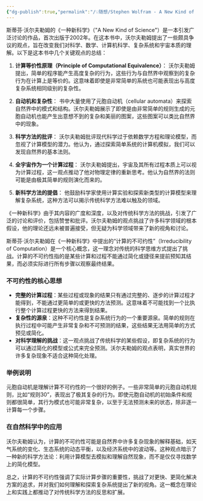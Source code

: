 ```yaml
---
{"dg-publish":true,"permalink":"/💡随想/Stephen Wolfram - A New Kind of Science 总结/","noteIcon":"","created":"2024-08-28T17:26:35.000+08:00","updated":"2024-04-23T21:54:40.000+08:00"}
---
```



斯蒂芬·沃尔夫勒姆的《一种新科学》（"A New Kind of Science"）是一本引发广泛讨论的作品，首次出版于2002年。在这本书中，沃尔夫勒姆提出了一些颇具争议的观点，旨在改变我们对科学、数学、计算机科学、复杂系统和宇宙本质的理解。以下是这本书中几个关键观点的总结：

1. **计算等价性原理（Principle of Computational Equivalence）**：
   沃尔夫勒姆提出，简单的程序能产生高度复杂的行为，这些行为与自然界中观察到的复杂行为在计算上是等价的。这意味着即使是非常简单的系统也可能表现出与高度复杂系统相同级别的复杂性。

2. **自动机和复杂性**：
   书中大量使用了元胞自动机（cellular automata）来探索自然界中的模式和结构。沃尔夫勒姆展示了即使是由非常简单的规则生成的元胞自动机也能产生出意想不到的复杂和美丽的图案，这些图案可以类比自然界中的现象。

3. **科学方法的批评**：
   沃尔夫勒姆批评现代科学过于依赖数学方程和理论模型，而忽视了计算模型的潜力。他认为，通过探索简单系统的计算机模拟，我们可以发现自然界的基本法则。

4. **全宇宙作为一个计算过程**：
   沃尔夫勒姆提出，宇宙及其所有过程本质上可以视为计算过程，这一观点推动了他对物理定律的重新思考。他认为自然界的法则可能是由极其简单的规则演化而来的。

5. **新科学方法的提倡**：
   他鼓励科学家使用计算实验和探索新类型的计算模型来理解复杂系统，这种方法可以揭示传统科学方法难以触及的领域。

《一种新科学》由于其内容的广度和深度，以及对传统科学方法的挑战，引发了广泛的讨论和评价，包括赞誉和批评。沃尔夫勒姆的观点挑战了许多科学领域的根本假设，他的理论还远未被普遍接受，但无疑为科学领域带来了新的视角和讨论。

斯蒂芬·沃尔夫勒姆在《一种新科学》中提出的“计算的不可约性”（Irreducibility of Computation）是一个核心概念，这一理念对传统的科学思维方式提出了挑战。计算的不可约性指的是某些计算和过程不能通过简化或捷径来提前预知其结果，而必须实际进行所有步骤以观察最终结果。

### 不可约性的核心思想

- **完整的计算过程**：某些过程或现象的结果只有通过完整的、逐步的计算过程才能得到，不能通过更简单的或更快的方法预测。这意味着不可能找到一个比执行整个计算过程更快的方法来得到结果。
- **复杂性的源泉**：这种不可约性是复杂系统行为的一个重要源泉。简单的规则在执行过程中可能产生非常复杂和不可预测的结果，这些结果无法用简单的方式预见或简化。
- **对科学理解的挑战**：这一观点挑战了传统科学的某些假设，即复杂系统的行为可以通过简化的模型或公式来完全预测。沃尔夫勒姆的观点表明，真实世界的许多复杂现象不适合这种简化处理。

### 举例说明

元胞自动机是理解计算不可约性的一个很好的例子。一些非常简单的元胞自动机规则，比如“规则30”，表现出了极其复杂的行为。即使元胞自动机的初始条件和规则都很简单，其行为模式也可能非常复杂，以至于无法预测未来的状态，除非逐一计算每一个步骤。

### 在自然科学中的应用

沃尔夫勒姆认为，计算的不可约性可能是自然界中许多复杂现象的解释基础，如天气系统的变化、生态系统的动态平衡，以及经济系统中的波动等。这种观点暗示了一种新的科学方法论：利用计算模型去模拟和理解自然现象，而不是仅仅寻找数学上的简化模型。

总之，计算的不可约性强调了实际计算步骤的重要性，挑战了对更快、更简化解决方案的追求，并对我们如何理解和探索复杂系统提出了新的视角。这一概念在理论上和实践上都推动了对传统科学方法的反思和扩展。